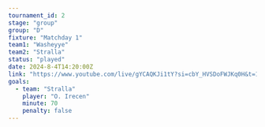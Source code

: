 ```yaml
---
tournament_id: 2
stage: "group"
group: "D"
fixture: "Matchday 1"
team1: "Washeyye"
team2: "Stralla"
status: "played"
date: 2024-8-4T14:20:00Z
link: "https://www.youtube.com/live/gYCAQKJi1tY?si=cbY_HVSDoFWJKq0H&t=10678"
goals:
  - team: "Stralla"
    player: "O. Irecen"
    minute: 70
    penalty: false
---
```

